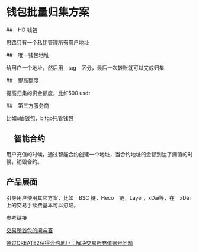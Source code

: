 # 钱包批量归集方案

##　HD 钱包

思路只有一个私钥管理所有用户地址

##　唯一钱包地址

给用户一个地址，然后用　tag　区分，最后一次转账就可以完成归集

##　提高额度

提高归集的资金额度，比如500 usdt

##　第三方服务商

比如u盾钱包，bitgo托管钱包

## 　智能合约

用户充值的时候，通过智能合约创建一个地址，当合约地址的金额到达了阙值的时候，销毁合约。

##  产品层面

引导用户使用其它方案，比如　BSC 链，Heco　链，Layer，xDai等，在　xDai　上的交易手续费基本可以忽略。


参考链接

[交易所钱包的问与答 ](https://www.sohu.com/a/356863120_100129607)

[通过CREATE2获得合约地址：解决交易所充值账号问题](https://learnblockchain.cn/article/1297)